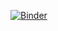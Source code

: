 [![Binder](https://mybinder.org/badge_logo.svg)](https://mybinder.org/v2/gh/Jeisson893/Proyecto-final-Etapa-de-transferencia/master?archivopath=Proyecto+final+%E2%80%93+Etapa+de+transferencia.ipynb)
